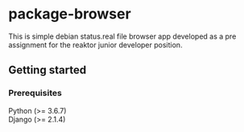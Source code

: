 # package-browser
This is simple debian status.real file browser app developed as a pre assignment
for the reaktor junior developer position.
## Getting started
### Prerequisites
Python (>= 3.6.7)  
Django (>= 2.1.4)
